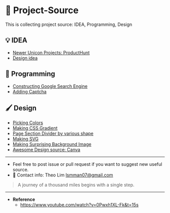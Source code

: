 # 🔖 Project-Source

This is collecting project source: IDEA, Programming, Design

## 💡 IDEA
- [Newer Unicon Projects: ProductHunt](https://www.producthunt.com/)
- [Design idea](https://dribbble.com/)

## 🤖 Programming
- [Constructing Google Search Engine](https://programmablesearchengine.google.com/about/)
- [Adding Captcha](https://developers.google.com/recaptcha)

## 🖌️ Design
- [Picking Colors](https://mycolor.space)
- [Making CSS Gradient](https://cssgradient.io)
- [Page Section Divider by various shape](https://shapedivider.app)
- [Making SVG](https://haikei/app)
- [Making Surprising Background Image](https://coolbackgraounds.io)
- [Awesome Design source: Canva](https://www.canva.com/ko_kr/)

---
- Feel free to post issue or pull request if you want to suggest new useful source.
- 📱 Contact info: Theo Lim lsmman07@gmail.com


> A journey of a thousand miles begins with a single step.

---
- **Reference**
  - https://www.youtube.com/watch?v=0Pwxh1XL-Fk&t=15s
